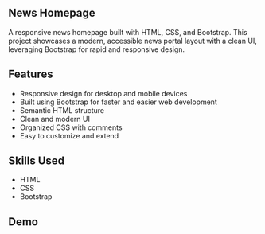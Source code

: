 **News Homepage**
-
A responsive news homepage built with HTML, CSS, and Bootstrap. This project showcases a modern, accessible news portal layout with a clean UI, leveraging Bootstrap for rapid and responsive design.

**Features**
-
* Responsive design for desktop and mobile devices
* Built using Bootstrap for faster and easier web development
* Semantic HTML structure
* Clean and modern UI
* Organized CSS with comments
* Easy to customize and extend

**Skills Used**
-
* HTML
* CSS
* Bootstrap

**Demo**
-
